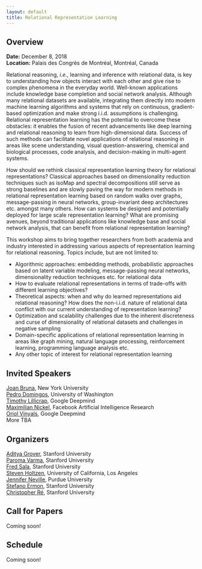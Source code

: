 ```yaml
---
layout: default
title: Relational Representation Learning
---
```


## <a name="overview"></a> Overview

**Date:** December 8, 2018  
**Location:** Palais des Congrès de Montréal, Montréal, Canada

Relational reasoning, *i.e.*, learning and inference with relational data, is key to understanding how objects interact with each other and give rise to complex phenomena in the everyday world. Well-known applications include knowledge base completion and social network analysis. Although many relational datasets are available, integrating them directly into modern machine learning algorithms and systems that rely on continuous, gradient-based optimization and make strong i.i.d. assumptions is challenging. Relational representation learning has the potential to overcome these obstacles: it enables the fusion of recent advancements like deep learning and relational reasoning to learn from high-dimensional data. Success of such methods can facilitate novel applications of relational reasoning in areas like scene understanding, visual question-answering, chemical and biological processes, code analysis, and decision-making in multi-agent systems.

How should we rethink classical representation learning theory for relational representations? Classical approaches based on dimensionality reduction techniques such as isoMap and spectral decompositions still serve as strong baselines and are slowly paving the way for modern methods in relational representation learning based on random walks over graphs, message-passing in neural networks, group-invariant deep architectures etc. amongst many others. How can systems be designed and potentially deployed for large scale representation learning? What are promising avenues, beyond traditional applications like knowledge base and social network analysis, that can benefit from relational representation learning?

This workshop aims to bring together researchers from both academia and industry interested in addressing various aspects of representation learning for relational reasoning. Topics include, but are not limited to:

* Algorithmic approaches: embedding methods, probabilistic approaches based on latent variable modeling, message-passing neural networks, dimensionality reduction techniques etc. for relational data
* How to evaluate relational representations in terms of trade-offs with different learning objectives?
* Theoretical aspects: when and why do learned representations aid relational reasoning? How does the non-i.i.d. nature of relational data conflict with our current understanding of representation learning?
* Optimization and scalability challenges due to the inherent discreteness and curse of dimensionality of relational datasets and challenges in negative sampling
* Domain-specific applications of relational representation learning in areas like graph mining, natural language processing, reinforcement learning, programming language analysis etc.
* Any other topic of interest for relational representation learning


## <a name="speakers"></a> Invited Speakers
[Joan Bruna](https://cims.nyu.edu/~bruna/), New York University  
[Pedro Domingos](https://homes.cs.washington.edu/~pedrod/), University of Washington  
[Timothy Lillicrap](http://contrastiveconvergence.net/~timothylillicrap/index.php), Google Deepmind  
[Maximilian Nickel](https://mnick.github.io/), Facebook Artificial Intelligence Research  
[Oriol Vinyals](https://ai.google/research/people/OriolVinyals), Google Deepmind  
More TBA  

## Organizers <a name="speakers"></a> 
[Aditya Grover](http://aditya-grover.github.io/), Stanford University  
[Paroma Varma](https://paroma.github.io/), Stanford University   
[Fred Sala](https://stanford.edu/~fredsala/), Stanford University  
[Steven Holtzen](https://web.cs.ucla.edu/~sholtzen/), University of California, Los Angeles  
[Jennifer Neville](https://www.cs.purdue.edu/homes/neville/index.html), Purdue University  
[Stefano Ermon](https://cs.stanford.edu/~ermon/), Stanford University  
[Christopher Ré](https://cs.stanford.edu/people/chrismre/), Stanford University  

## <a name="submission"></a> Call for Papers
Coming soon!

## <a name="schedule"></a> Schedule
Coming soon!
